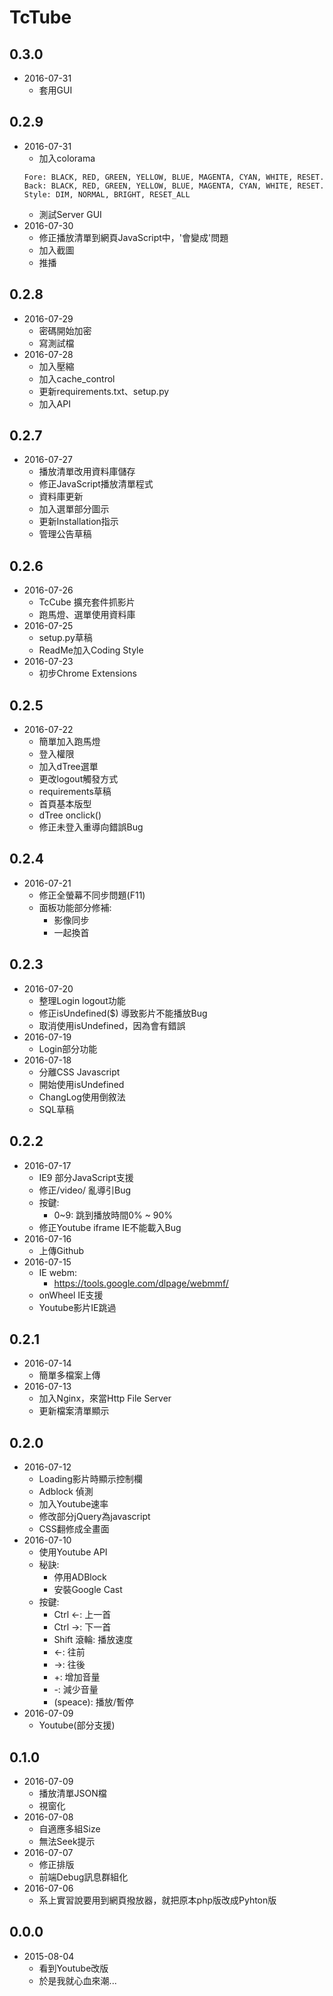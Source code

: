 # TcTube
## 0.3.0
* 2016-07-31
    - 套用GUI

## 0.2.9
* 2016-07-31
    - 加入colorama
    ```
    Fore: BLACK, RED, GREEN, YELLOW, BLUE, MAGENTA, CYAN, WHITE, RESET.
    Back: BLACK, RED, GREEN, YELLOW, BLUE, MAGENTA, CYAN, WHITE, RESET.
    Style: DIM, NORMAL, BRIGHT, RESET_ALL
    ```
    - 測試Server GUI
* 2016-07-30
    - 修正播放清單到網頁JavaScript中，'會變成&#39;問題
    - 加入截圖
    - 推播

## 0.2.8
* 2016-07-29
    - 密碼開始加密
    - 寫測試檔
* 2016-07-28
    - 加入壓縮
    - 加入cache_control
    - 更新requirements.txt、setup.py
    - 加入API

## 0.2.7
* 2016-07-27
    - 播放清單改用資料庫儲存
    - 修正JavaScript播放清單程式
    - 資料庫更新
    - 加入選單部分圖示
    - 更新Installation指示
    - 管理公告草稿

## 0.2.6
* 2016-07-26
    - TcCube 擴充套件抓影片
    - 跑馬燈、選單使用資料庫
* 2016-07-25
    - setup.py草稿
    - ReadMe加入Coding Style
* 2016-07-23
    - 初步Chrome Extensions

## 0.2.5
* 2016-07-22
    - 簡單加入跑馬燈
    - 登入權限
    - 加入dTree選單
    - 更改logout觸發方式
    - requirements草稿
    - 首頁基本版型
    - dTree onclick()
    - 修正未登入重導向錯誤Bug

## 0.2.4
* 2016-07-21
    - 修正全螢幕不同步問題(F11)
    - 面板功能部分修補:
        + 影像同步
        + 一起換首

## 0.2.3
* 2016-07-20
    - 整理Login logout功能
    - 修正isUndefined($) 導致影片不能播放Bug
    - 取消使用isUndefined，因為會有錯誤
* 2016-07-19
    - Login部分功能
* 2016-07-18
    - 分離CSS Javascript
    - 開始使用isUndefined
    - ChangLog使用倒敘法
    - SQL草稿

## 0.2.2
* 2016-07-17
    - IE9 部分JavaScript支援
    - 修正/video/<int> 亂導引Bug
    - 按鍵:
        * 0~9: 跳到播放時間0% ~ 90%
    - 修正Youtube iframe IE不能載入Bug
* 2016-07-16
    - 上傳Github
* 2016-07-15
    - IE webm:
        * https://tools.google.com/dlpage/webmmf/
    - onWheel IE支援
    - Youtube影片IE跳過

## 0.2.1
* 2016-07-14
    - 簡單多檔案上傳
* 2016-07-13
    - 加入Nginx，來當Http File Server
    - 更新檔案清單顯示

## 0.2.0
* 2016-07-12
    - Loading影片時顯示控制欄
    - Adblock 偵測
    - 加入Youtube速率
    - 修改部分jQuery為javascript
    - CSS翻修成全畫面
* 2016-07-10
    - 使用Youtube API
    - 秘訣:
        * 停用ADBlock
        * 安裝Google Cast
    - 按鍵:
        * Ctrl ←: 上一首
        * Ctrl →: 下一首
        * Shift 滾輪: 播放速度
        * ←: 往前
        * →: 往後
        * +: 增加音量
        * -: 減少音量
        * (speace): 播放/暫停
* 2016-07-09
    - Youtube(部分支援)

## 0.1.0
* 2016-07-09
    - 播放清單JSON檔
    - 視窗化
* 2016-07-08
    - 自適應多組Size
    - 無法Seek提示
* 2016-07-07
    - 修正排版
    - 前端Debug訊息群組化
* 2016-07-06
    - 系上實習說要用到網頁撥放器，就把原本php版改成Pyhton版

## 0.0.0
* 2015-08-04
    - 看到Youtube改版
    - 於是我就心血來潮...
